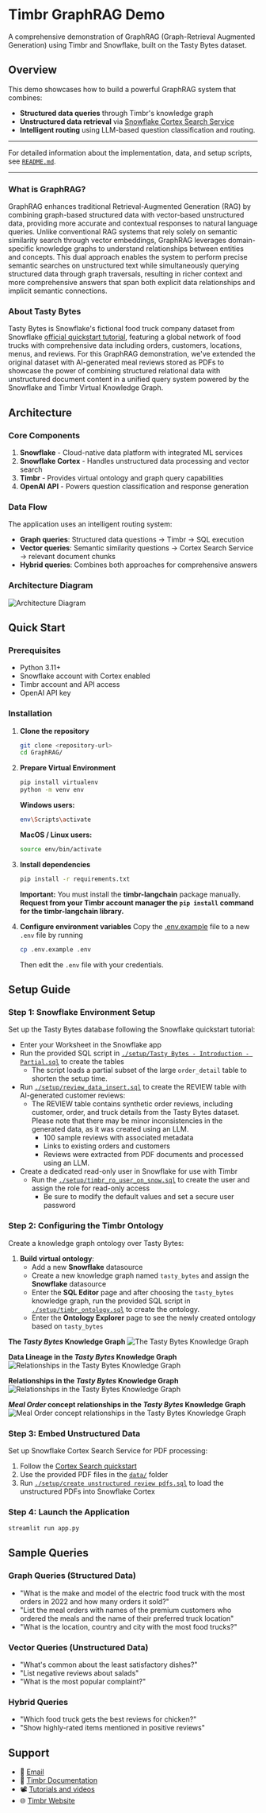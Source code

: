 # Timbr GraphRAG Demo

A comprehensive demonstration of GraphRAG (Graph-Retrieval Augmented Generation) using Timbr and Snowflake, built on the Tasty Bytes dataset.

## Overview

This demo showcases how to build a powerful GraphRAG system that combines:
- **Structured data queries** through Timbr's knowledge graph
- **Unstructured data retrieval** via [Snowflake Cortex Search Service](https://docs.snowflake.com/en/user-guide/snowflake-cortex/cortex-search/cortex-search-overview)
- **Intelligent routing** using LLM-based question classification and routing.

---

For detailed information about the implementation, data, and setup scripts, see [`README.md`](./README.md).

---

### What is GraphRAG?

GraphRAG enhances traditional Retrieval-Augmented Generation (RAG) by combining graph-based structured data with vector-based unstructured data, providing more accurate and contextual responses to natural language queries. Unlike conventional RAG systems that rely solely on semantic similarity search through vector embeddings, GraphRAG leverages domain-specific knowledge graphs to understand relationships between entities and concepts. This dual approach enables the system to perform precise semantic searches on unstructured text while simultaneously querying structured data through graph traversals, resulting in richer context and more comprehensive answers that span both explicit data relationships and implicit semantic connections.

### About Tasty Bytes

Tasty Bytes is Snowflake's fictional food truck company dataset from Snowflake [official quickstart tutorial](https://quickstarts.snowflake.com/guide/tasty_bytes_introduction/index.html#0), featuring a global network of food trucks with comprehensive data including orders, customers, locations, menus, and reviews. For this GraphRAG demonstration, we've extended the original dataset with AI-generated meal reviews stored as PDFs to showcase the power of combining structured relational data with unstructured document content in a unified query system powered by the Snowflake and Timbr Virtual Knowledge Graph.


## Architecture

### Core Components

1. **Snowflake** - Cloud-native data platform with integrated ML services
2. **Snowflake Cortex** - Handles unstructured data processing and vector search
3. **Timbr** - Provides virtual ontology and graph query capabilities
4. **OpenAI API** - Powers question classification and response generation

### Data Flow

The application uses an intelligent routing system:
- **Graph queries**: Structured data questions → Timbr → SQL execution
- **Vector queries**: Semantic similarity questions → Cortex Search Service → relevant document chunks
- **Hybrid queries**: Combines both approaches for comprehensive answers

### Architecture Diagram

 ![Architecture Diagram](./images/timbr_graphrag_architecture.png)
 
## Quick Start

### Prerequisites

- Python 3.11+
- Snowflake account with Cortex enabled
- Timbr account and API access
- OpenAI API key

### Installation

1. **Clone the repository**
   ```bash
   git clone <repository-url>
   cd GraphRAG/
   ```

2. **Prepare Virtual Environment**

   ```bash
   pip install virtualenv
   python -m venv env
   ```

   **Windows users:**
   ```bash
   env\Scripts\activate
   ```

   **MacOS / Linux users:**
   ```bash
   source env/bin/activate
   ```

3. **Install dependencies**
   ```bash
   pip install -r requirements.txt
   ```

   **Important:** You must install the **timbr-langchain** package manually. **Request from your Timbr account manager the `pip install` command for the timbr-langchain library.**

4. **Configure environment variables**
   Copy the [.env.example](./.env.example) file to a new `.env` file by running

   ```bash
   cp .env.example .env
   ```
   Then edit the `.env` file with your credentials.

## Setup Guide

### Step 1: Snowflake Environment Setup

Set up the Tasty Bytes database following the Snowflake quickstart tutorial:
- Enter your Worksheet in the Snowflake app
- Run the provided SQL script in [`./setup/Tasty Bytes - Introduction - Partial.sql`](./setup/Tasty%20Bytes%20-%20Introduction%20-%20Partial.sql) to create the tables
   - The script loads a partial subset of the large `order_detail` table to shorten the setup time.
- Run [`./setup/review_data_insert.sql`](./setup/review_data_insert.sql) to create the REVIEW table with AI-generated customer reviews:
   - The REVIEW table contains synthetic order reviews, including customer, order, and truck details from the Tasty Bytes dataset. Please note that there may be minor inconsistencies in the generated data, as it was created using an LLM.
      - 100 sample reviews with associated metadata
      - Links to existing orders and customers
      - Reviews were extracted from PDF documents and processed using an LLM.
- Create a dedicated read-only user in Snowflake for use with Timbr
   - Run the [`./setup/timbr_ro_user_on_snow.sql`](./setup/timbr_ro_user_on_snow.sql) to create the user and assign the role for read-only access
      - Be sure to modify the default values and set a secure user password

### Step 2: Configuring the Timbr Ontology

Create a knowledge graph ontology over Tasty Bytes:
   
1. **Build virtual ontology**:
   - Add a new **Snowflake** datasource
   - Create a new knowledge graph named `tasty_bytes` and assign the **Snowflake** datasource
   - Enter the **SQL Editor** page and after choosing the `tasty_bytes` knowledge graph, run the provided SQL script in [`./setup/timbr_ontology.sql`](./setup/timbr_ontology.sql) to create the ontology.
   - Enter the **Ontology Explorer** page to see the newly created ontology based on `tasty_bytes`

**The _Tasty Bytes_ Knowledge Graph**
![The Tasty Bytes Knowledge Graph](./images/tasty-bytes-kg.png)

**Data Lineage in the _Tasty Bytes_ Knowledge Graph**
![Relationships in the Tasty Bytes Knowledge Graph](./images/kg_data_lineage.png)

**Relationships in the _Tasty Bytes_ Knowledge Graph**
![Relationships in the Tasty Bytes Knowledge Graph](./images/meal_order_concept.png)

**_Meal Order_ concept relationships in the _Tasty Bytes_ Knowledge Graph**
![Meal Order concept relationships in the Tasty Bytes Knowledge Graph](./images/meal_order_relationships.png)


### Step 3: Embed Unstructured Data

Set up Snowflake Cortex Search Service for PDF processing:

1. Follow the [Cortex Search quickstart](https://quickstarts.snowflake.com/guide/ask_questions_to_your_own_documents_with_snowflake_cortex_search/#1)
2. Use the provided PDF files in the [`data/`](./data/) folder
3. Run [`./setup/create unstructured review pdfs.sql`](./setup/create%20unstructured%20review%20pdfs.sql) to load the unstructured PDFs into Snowflake Cortex

### Step 4: Launch the Application

```bash
streamlit run app.py
```

## Sample Queries

### Graph Queries (Structured Data)
- "What is the make and model of the electric food truck with the most orders in 2022 and how many orders it sold?"
- "List the meal orders with names of the premium customers who ordered the meals and the name of their preferred truck location"
- "What is the location, country and city with the most food trucks?"

### Vector Queries (Unstructured Data)
- "What's common about the least satisfactory dishes?"
- "List negative reviews about salads"
- "What is the most popular complaint?"

### Hybrid Queries
- "Which food truck gets the best reviews for chicken?" 
- "Show highly-rated items mentioned in positive reviews"

## Support

- 📧 [Email](mailto:support@timbr.ai)
- 📖 [Timbr Documentation](https://docs.timbr.ai)
- 📽️ [Tutorials and videos](https://www.youtube.com/playlist?list=PLGgEl0X3EtLkzCVbQmxyVR1l5PM9tG3Uw)
- 🌐 [Timbr Website](https://timbr.ai)
